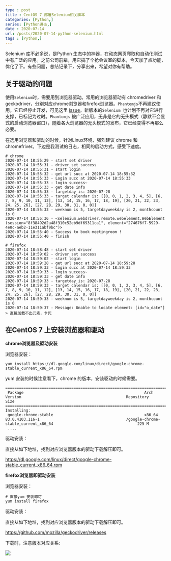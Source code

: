 ```yaml
---
type : post
title : CentOS 7 部署Selenium相关脚本
categories: [Python,] 
series: [Python进击,]
date : 2020-07-14
url: /posts/2020-07-14-python-selenium.html 
tags : [Python,]
---
```


Selenium 库不必多说，是Python 生态中的神器，在动态网页爬取和自动化测试中有广泛的应用。之前公司前辈，用它搞了个抢会议室的脚本，今天加了点功能，优化了下。有些问题，总结记录下，分享出来，希望对你有帮助。

## 关于驱动的问题

使用`Selenium`时，需要用到浏览器驱动。常用的浏览器驱动有 chromedriver 和 geckodriver，分别对应chrome浏览器和firefox浏览器。`Phantomjs`不再建议使用，它已经停止开发，可见这里 [issue](phantomjs)。新版本的`Selenium `也计划不再对它进行支撑，已标记为过时。`Phantomjs` 被广泛应用，无非是它的无头模式（静默不会显式的启动浏览器窗口），随着各大浏览器的无头模式的发布，它已经变得不再那么必要。

在选用浏览器和驱动的时候，针对Linux环境，强烈建议 chrome 和chromefriver。下边是我测试的日志，相同的启动方式，感受下速度。

```
# chrome 
2020-07-14 18:55:29 - start set driver
2020-07-14 18:55:31 - driver set success
2020-07-14 18:55:31 - start login
2020-07-14 18:55:32 - get url succ at 2020-07-14 18:55:32
2020-07-14 18:55:33 - Login succ at 2020-07-14 18:55:33
2020-07-14 18:55:33 - login success~
2020-07-14 18:55:33 - get date info
2020-07-14 18:55:33 - targetday is: 2020-07-28
2020-07-14 18:55:33 - target calendar is: [[0, 0, 1, 2, 3, 4, 5], [6, 7, 8, 9, 10, 11, 12], [13, 14, 15, 16, 17, 18, 19], [20, 21, 22, 23, 24, 25, 26], [27, 28, 29, 30, 31, 0, 0]]
2020-07-14 18:55:33 - weeknum is 5, targetdayweekday is 2, monthcount is 0
2020-07-14 18:55:36 - <selenium.webdriver.remote.webelement.WebElement (session="8f38492d2a48f310c52eb9df69311ca1", element="274676f7-5929-4e0c-aeb2-11e311abf9bc")>
2020-07-14 18:55:40 - Success to book meetingroom !
2020-07-14 18:55:40 - finish

# firefox 
2020-07-14 18:58:48 - start set driver
2020-07-14 18:59:02 - driver set success
2020-07-14 18:59:02 - start login
2020-07-14 18:59:28 - get url succ at 2020-07-14 18:59:28
2020-07-14 18:59:33 - Login succ at 2020-07-14 18:59:33
2020-07-14 18:59:33 - login success~
2020-07-14 18:59:33 - get date info
2020-07-14 18:59:33 - targetday is: 2020-07-28
2020-07-14 18:59:33 - target calendar is: [[0, 0, 1, 2, 3, 4, 5], [6, 7, 8, 9, 10, 11, 12], [13, 14, 15, 16, 17, 18, 19], [20, 21, 22, 23, 24, 25, 26], [27, 28, 29, 30, 31, 0, 0]]
2020-07-14 18:59:33 - weeknum is 5, targetdayweekday is 2, monthcount is 0
2020-07-14 18:59:37 - Message: Unable to locate element: [id="o_date"]
> 直接加载不出元素，卡死
```

## 在CentOS 7 上安装浏览器和驱动

**chrome浏览器及驱动安装**

浏览器安装：

```
yum install https://dl.google.com/linux/direct/google-chrome-stable_current_x86_64.rpm
```

yum 安装的时候注意看下，chrome 的版本，安装驱动的时候需要。

```
============================================================================================================================================================================================================================================
 Package                                                     Arch                                       Version                                              Repository                                                                Size
============================================================================================================================================================================================================================================
Installing:
 google-chrome-stable                                        x86_64                                     83.0.4103.116-1                                      /google-chrome-stable_current_x86_64                                     225 M
 ....
```

驱动安装：

直接从如下地址，找到对应浏览器版本的驱动下载解压即可。

https://dl.google.com/linux/direct/google-chrome-stable_current_x86_64.rpm

**firefox浏览器即驱动安装**

浏览器安装：

```
# 直接yum 安装即可
yum install firefox 
```

驱动安装：

直接从如下地址，找到对应浏览器版本的驱动下载解压即可。

https://github.com/mozilla/geckodriver/releases

下载时，注意版本对应关系:

![](/static/imgs/selenium/selenium_firefox.png)

